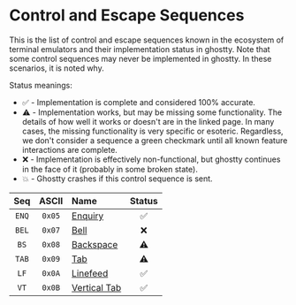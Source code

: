 # Control and Escape Sequences

This is the list of control and escape sequences known in the ecosystem
of terminal emulators and their implementation status in ghostty. Note that
some control sequences may never be implemented in ghostty. In these scenarios,
it is noted why.

Status meanings:

  * ✅ - Implementation is complete and considered 100% accurate.
  * ⚠️  - Implementation works, but may be missing some functionality. The
    details of how well it works or doesn't are in the linked page. In many
    cases, the missing functionality is very specific or esoteric. Regardless,
    we don't consider a sequence a green checkmark until all known feature
    interactions are complete.
  * ❌ - Implementation is effectively non-functional, but ghostty continues
    in the face of it (probably in some broken state).
  * 💥 - Ghostty crashes if this control sequence is sent.

| Seq | ASCII | Name | Status |
|:---:|:-----:|:-----|:------:|
| `ENQ` | `0x05` | [Enquiry](sequences/enq.md) | ✅ |
| `BEL` | `0x07` | [Bell](sequences/bel.md) | ❌ |
| `BS` | `0x08` | [Backspace](sequences/bs.md) | ⚠️ |
| `TAB` | `0x09` | [Tab](sequences/tab.md) | ⚠️ |
| `LF` | `0x0A` | [Linefeed](sequences/lf.md) | ✅ |
| `VT` | `0x0B` | [Vertical Tab](sequences/vt.md) | ✅ |
